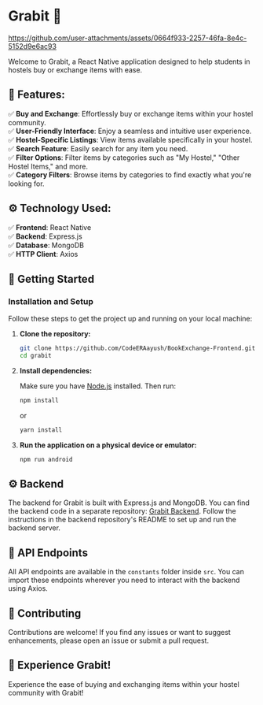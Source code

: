# Grabit 🛒
https://github.com/user-attachments/assets/0664f933-2257-46fa-8e4c-5152d9e6ac93

Welcome to Grabit, a React Native application designed to help students in hostels buy or exchange items with ease.

## 🍕 Features:

✅ **Buy and Exchange**: Effortlessly buy or exchange items within your hostel community.<br/>
✅ **User-Friendly Interface**: Enjoy a seamless and intuitive user experience.<br/>
✅ **Hostel-Specific Listings**: View items available specifically in your hostel.<br/>
✅ **Search Feature**: Easily search for any item you need.<br/>
✅ **Filter Options**: Filter items by categories such as "My Hostel," "Other Hostel Items," and more.<br/>
✅ **Category Filters**: Browse items by categories to find exactly what you're looking for.<br/>

## ⚙ Technology Used:

✅ **Frontend**: React Native<br/>
✅ **Backend**: Express.js<br/>
✅ **Database**: MongoDB<br/>
✅ **HTTP Client**: Axios<br/>

## 🚀 Getting Started

### Installation and Setup

Follow these steps to get the project up and running on your local machine:

1. **Clone the repository:**

    ```bash
    git clone https://github.com/CodeERAayush/BookExchange-Frontend.git
    cd grabit
    ```

2. **Install dependencies:**

    Make sure you have [Node.js](https://nodejs.org/) installed. Then run:

    ```bash
    npm install
    ```

    or

    ```bash
    yarn install
    ```

3. **Run the application on a physical device or emulator:**

    ```bash
    npm run android
    ```

## ⚙ Backend

The backend for Grabit is built with Express.js and MongoDB. You can find the backend code in a separate repository: [Grabit Backend](https://github.com/CodeERAayush/BookExchange-Backend.git). Follow the instructions in the backend repository's README to set up and run the backend server.

## 🔗 API Endpoints

All API endpoints are available in the `constants` folder inside `src`. You can import these endpoints wherever you need to interact with the backend using Axios.

## 🌟 Contributing

Contributions are welcome! If you find any issues or want to suggest enhancements, please open an issue or submit a pull request.

## 🎉 Experience Grabit!

Experience the ease of buying and exchanging items within your hostel community with Grabit!
